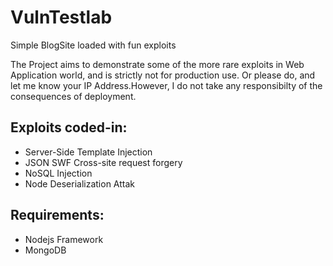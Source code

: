 # VulnTestlab
Simple BlogSite loaded with fun exploits

The Project aims to demonstrate some of the more rare exploits in Web Application world, and is strictly not for production use. Or please do, and let me know your IP Address.However, I do not take any responsibilty of the consequences of deployment.

## Exploits coded-in:
* Server-Side Template Injection
* JSON SWF Cross-site request forgery
* NoSQL Injection
* Node Deserialization Attak

## Requirements:
* Nodejs Framework
* MongoDB
